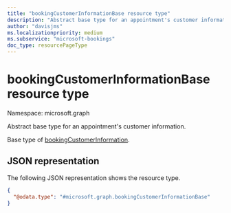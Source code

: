 ```yaml
---
title: "bookingCustomerInformationBase resource type"
description: "Abstract base type for an appointment's customer information."
author: "davisjms"
ms.localizationpriority: medium
ms.subservice: "microsoft-bookings"
doc_type: resourcePageType
---
```


# bookingCustomerInformationBase resource type

Namespace: microsoft.graph

Abstract base type for an appointment's customer information.

Base type of [bookingCustomerInformation](bookingcustomerinformation.md).

## JSON representation
The following JSON representation shows the resource type.
<!-- {
  "blockType": "resource",
  "@odata.type": "microsoft.graph.bookingCustomerInformationBase"
}
-->
``` json
{
  "@odata.type": "#microsoft.graph.bookingCustomerInformationBase"
}
```

